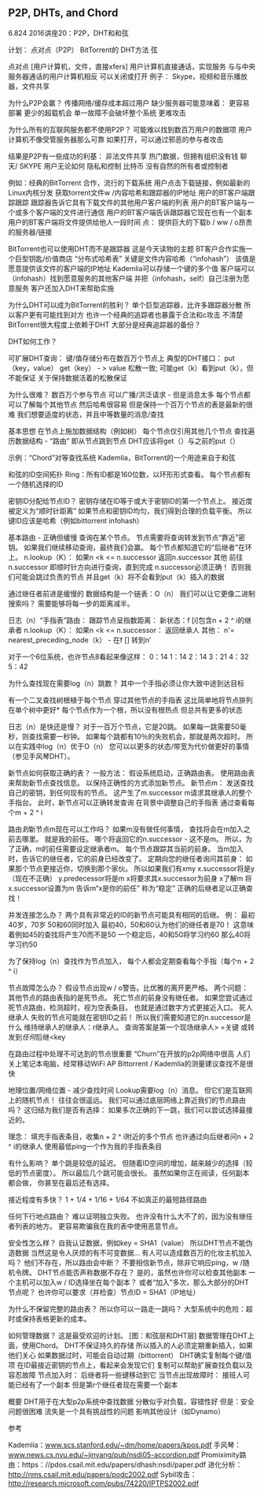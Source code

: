 ## P2P, DHTs, and Chord

6.824 2016讲座20：P2P，DHT和和弦

计划：
  点对点（P2P）
  BitTorrent的
  DHT方法
  弦

点对点
  [用户计算机，文件，直接xfers]
  用户计算机直接通话，实现服务
    与与中央服务器通话的用户计算机相反
  可以关闭或打开
  例子：
    Skype，视频和音乐播放器，文件共享

为什么P2P会赢？
  传播网络/缓存成本超过用户
  缺少服务器可能意味着：
    更容易部署
    更少的超载机会
    单一故障不会破坏整个系统
    更难攻击

为什么所有的互联网服务都不使用P2P？
  可能难以找到数百万用户的数据项
  用户计算机不像受管服务器那么可靠
  如果打开，可以通过邪恶的参与者攻击

结果是P2P有一些成功的利基：
  非法文件共享
    热门数据，但拥有组织没有钱
  聊天/ SKYPE
    用户无论如何 隐私和控制
  比特币
    没有自然的所有者或控制者

例如：经典的BitTorrent
  合作，流行的下载系统
  用户点击下载链接，例如最新的Linux内核分发
    获取torrent文件w /内容哈希和跟踪器的IP地址
  用户的BT客户端跟踪跟踪
    跟踪器告诉它具有下载文件的其他用户客户端的列表
  用户的BT客户端与一个或多个客户端的文件进行通信
  用户的BT客户端告诉跟踪器它现在也有一个副本
  用户的BT客户端将文件提供给他人一段时间
  点：
    提供巨大的下载b / ww / o昂贵的服务器/链接

BitTorrent也可以使用DHT而不是跟踪器
  这是今天读物的主题
  BT客户合作实施一个巨型钥匙/价值商店
  “分布式哈希表”
  关键是文件内容哈希（“infohash”）
  该值是愿意提供该文件的客户端的IP地址
    Kademlia可以存储一个键的多个值
  客户端可以（infohash）找到愿意服务的其他客户端
    并把（infohash，self）自己注册为愿意服务
  客户还加入DHT来帮助实施

为什么DHT可以成为BitTorrent的胜利？
  单个巨型追踪器，比许多跟踪器分散
    所以客户更有可能找到对方
  也许一个经典的追踪者也暴露于合法和c攻击
  不清楚BitTorrent很大程度上依赖于DHT
    大部分是经典追踪器的备份？

DHT如何工作？

可扩展DHT查询：
  键/值存储分布在数百万个节点上
  典型的DHT接口：
    put（key，value）
    get（key） - > value
  松散一致; 可能get（k）看到put（k），但不能保证
  关于保持数据活着的松散保证

为什么很难？
  数百万个参与节点
  可以广播/洪泛请求 - 但是消息太多
  每个节点都可以了解每个其他节点
    然后哈希很容易
    但是保持一个百万个节点的表是最新的很难
  我们想要适度的状态，并且中等数量的消息/查找

基本思想
  在节点上施加数据结构（例如树）
    每个节点仅引用其他几个节点
  查找遍历数据结构 - “路由”
    即从节点跳到节点
  DHT应该将get（）与之前的put（）

示例：“Chord”对等查找系统
  Kademlia，BitTorrent的一个用途来自于和弦

和弦的ID空间拓扑
  Ring：所有ID都是160位数，以环形形式查看。
  每个节点都有一个随机选择的ID

密钥ID分配给节点ID？
  密钥存储在ID等于或大于密钥ID的第一个节点上。
    接近度被定义为“顺时针距离”
  如果节点和密钥ID均匀，我们得到合理的负载平衡。
  所以键ID应该是哈希（例如bittorrent infohash）

基本路由 - 正确但缓慢
  查询在某个节点。
  节点需要将查询转发到节点“靠近”密钥。
    如果我们继续移动查询，最终我们会赢。
  每个节点都知道它的“后继者”在环上。
    n.lookup（K）：
      如果n <k <= n.successor
        返回n.successor
      其他
        前往n.successor
  即顺时针方向进行查询，直到完成
  n.successor必须正确！
    否则我们可能会跳过负责的节点
    并且get（k）将不会看到put（k）插入的数据

通过继任者前进是缓慢的
  数据结构是一个链表：O（n）
  我们可以让它更像二进制搜索吗？
    需要能够将每一步的距离减半。

日志（n）“手指表”路由：
  跟踪节点呈指数距离：
    新状态：f [i]包含n + 2 ^ i的继承者
    n.lookup（K）：
      如果n <k <= n.successor：
        返回继承人
      其他：
        n'= nearest_preceding_node（k） - 在f []
        转到n'

对于一个6位系统，也许节点8看起来像这样：
  0：14
  1：14
  2：14
  3：21
  4：32
  5：42

为什么查找现在需要log（n）跳数？
  其中一个手指必须让你大致中途到达目标

有一个二叉查找树根植于每个节点
  穿过其他节点的手指表
  这比简单地将节点排列在单个树中更好*
    每个节点作为一个根，所以没有根热点
    但总共有更多的状态

日志（n）是快还是慢？
  对于一百万个节点，它是20跳。
  如果每一跳需要50毫秒，则查找需要一秒钟。
  如果每个跳都有10％的失败机会，那就是两次超时。
  所以在实践中log（n）优于O（n）
    您可以以更多的状态/带宽为代价做更好的事情（参见手风琴DHT）。

新节点如何获取正确的表？
  一般方法：
    假设系统启动，正确路由表。
    使用路由表来帮助新节点查找信息。
    以保持正确性的方式添加新节点。
  新节点m：
    发送查找自己的密钥，到任何现有的节点。
      这产生了m.successor
    m请求其继承人的整个手指台。
  此时，新节点可以正确转发查询
  在背景中调整自己的手指表
    通过查看每个m + 2 ^ i

路由*到*新节点m现在可以工作吗？
  如果m没有做任何事情，
    查找将会在m加入之前去哪里。
    就是我的前任。
    哪个将返回它的n.successor  - 这不是m。
  所以，为了正确，m的前任需要设定继承者m。
    每个节点跟踪其当前的前身。
    当m加入时，告诉它的继任者，它的前身已经改变了。
    定期向您的继任者询问其前身：
      如果那个节点更接近你，切换到那个家伙。
    所以如果我们有xmy
      x.successor将是y（现在不正确）
      y.predecessor将是m
      x将要求其x.successor为前身
        x了解m
        将x.successor设置为m
        告诉m“x是你的前任”
        称为“稳定”
  正确的后继者足以正确查找！

并发连接怎么办？
  两个具有非常近的ID的新节点可能具有相同的后继。
  例：
    最初40岁，70岁
    50和60同时加入
    最初40，50和60认为他们的继任者是70！
    这意味着例如45的查找将产生70而不是50
    一个稳定后，40和50将学习约60
    那么40将学习约50

为了保持log（n）查找作为节点加入，
  每个人都会定期查看每个手指（每个n + 2 ^ i）

节点故障怎么办？
  假设节点出现w / o警告。比优雅的离开更严格。
  两个问题：
    其他节点的路由表指的是死节点。
    死亡节点的前身没有继任者。
  如果您尝试通过死节点路由，检测超时，视为空表条目。
    也就是通过数字方式更接近入口。
  死人继承人
    失败的节点可能就在密钥ID之前！
      所以我们需要知道它的n.successor是什么
    维持继承人的继承人：r继承人。
    查询答案是第一个现场继承人> =关键
      或转发到*任何*后继<key

在路由过程中处理不可达到的节点很重要
  “Churn”在开放的p2p网络中很高
  人们关上笔记本电脑，经常移动WiFi AP
  Bittorrent / Kademlia的测量建议查找不是很快

地理位置/网络位置 - 减少查找时间
  Lookup需要log（n）消息。
    但它们是互联网上的随机节点！
    往往会很遥远。
  我们可以通过底层网络上靠近我们的节点路由吗？
  这归结为我们是否有选择：
    如果多次正确的下一跳，我们可以尝试选择最接近的。

理念：
  填充手指表条目，收集n + 2 ^ i附近的多个节点
  也许通过向后继者问n + 2 ^ i的继承人
  使用最低ping一个作为我的手指表条目

有什么影响？
  单个跳是较低的延迟。
  但随着ID空间的增加，越来越少的选择（较低的节点密度）。
  所以最后几个跳可能会很长。 
  虽然如果你正在阅读，任何副本都会做，
    你甚至在最后还有选择。

接近程度有多快？
  1 + 1/4 + 1/16 + 1/64
  不如真正的最短路径路由

任何下行地点路由？
  难以证明独立失败。
    也许没有什么大不了的，因为没有继任者列表的地方。
  更容易欺骗我在我的表中使用恶意节点。


安全性怎么样？
  自我认证数据，例如key = SHA1（value）
    所以DHT节点不能伪造数据
    当然这是令人厌烦的有不可变数据...
  有人可以造成数百万的化妆主机加入吗？
    他们不存在，所以路由会中断？
    不要相信新节点，除非它响应ping，w /随机令牌。
  DHT节点能否声称数据不存在？
    是的，虽然也许你可以检查其他副本
  一个主机可以加入w / ID选择坐在每个副本？
    或者“加入”多次，那么大部分的DHT节点呢？
    也许你可以要求（并检查）节点ID = SHA1（IP地址）

为什么不保留完整的路由表？
  所以你可以一路走一跳吗？
  大型系统中的危险：超时或保持表格更新的成本。

如何管理数据？
  这是最受欢迎的计划。
    [图：和弦层和DHT层]
    数据管理在DHT上面，使用Chord。
  DHT不保证持久的存储
    所以插入的人必须定期重新插入，如果他们关心
    如果数据过时，可能会自动过期（bittorrent）
  DHT确实复制每个键/值项
    在ID最接近密钥的节点上，看起来会发现它们
    复制可以帮助扩展查找负载以及容忍故障
  节点加入时：
    后继者将一些键移动到它
  当节点出现故障时：
    接班人可能已经有了一个副本
    但是第r个继任者现在需要一个副本

概要
  DHT用于在大型p2p系统中查找数据
    分散似乎对负载，容错性好
  但是：安全问题很困难
  流失是一个具有挑战性的问题
  影响其他设计（如Dynamo）

参考

Kademlia：www.scs.stanford.edu/~dm/home/papers/kpos.pdf
手风琴：www.news.cs.nyu.edu/~jinyang/pub/nsdi05-accordion.pdf
Promiximity路由：https：//pdos.csail.mit.edu/papers/dhash:nsdi/paper.pdf
进化分析：http://nms.csail.mit.edu/papers/podc2002.pdf
Sybil攻击：http://research.microsoft.com/pubs/74220/IPTPS2002.pdf